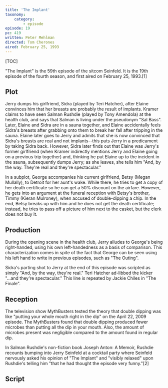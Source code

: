 ```yaml
---
title: 'The Implant'
taxonomy:
    category:
        - episode
episode: 19
pc: 419         
written: Peter Mehlman
directed: Tom Cherones
aired: February 25, 1993
---
```


[TOC]

"The Implant" is the 59th episode of the sitcom Seinfeld. It is the 19th episode of the fourth season, and first aired on February 25, 1993.[1]

## Plot

Jerry dumps his girlfriend, Sidra (played by Teri Hatcher), after Elaine convinces him that her breasts are probably the result of implants. Kramer claims to have seen Salman Rushdie (played by Tony Amendola) at the health club, and says that Salman is living under the pseudonym "Sal Bass". Later, Elaine and Sidra are in a sauna together, and Elaine accidentally feels Sidra's breasts after grabbing onto them to break her fall after tripping in the sauna. Elaine later goes to Jerry and admits that she is now convinced that Sidra's breasts are real and not implants--this puts Jerry in a predicament by taking Sidra back. However, Sidra later finds out that Elaine was Jerry's former girlfriend (when Kramer indirectly mentions Jerry and Elaine going on a previous trip together) and, thinking he put Elaine up to the incident in the sauna, subsequently dumps Jerry; as she leaves, she tells him "And, by the way. They're real and they're spectacular."

In a subplot, George accompanies his current girlfriend, Betsy (Megan Mullally), to Detroit for her aunt's wake. While there, he tries to get a copy of her death certificate so he can get a 50% discount on the airfare. However, he gets into an argument at the funeral reception with Betsy's brother, Timmy (Kieran Mulroney), when accused of double-dipping a chip. In the end, Betsy breaks up with him and he does not get the death certificate; instead, he tries to pass off a picture of him next to the casket, but the clerk does not buy it.

## Production

During the opening scene in the health club, Jerry alludes to George's being right-handed, using his own left-handedness as a basis of comparison. This characterization comes in spite of the fact that George can be seen using his left hand to write in previous episodes, such as "The Outing".

Sidra's parting shot to Jerry at the end of this episode was scripted as simply "And, by the way, they're real." Teri Hatcher ad-libbed the kicker "...and they're spectacular." This line is repeated by Jackie Chiles in "The Finale".

## Reception

The television show MythBusters tested the theory that double dipping was like "putting your whole mouth right in the dip" on the April 22, 2009 episode. The MythBusters found that double dipping produced fewer microbes than putting all the dip in your mouth. Also, the amount of microbes present was negligible compared to the amount found in regular dip.

In Salman Rushdie's non-fiction book Joseph Anton: A Memoir, Rushdie recounts bumping into Jerry Seinfeld at a cocktail party where Seinfeld nervously asked his opinion of "The Implant" and "visibly relaxed" upon Rushdie's telling him "that he had thought the episode very funny."[2]

## Script
